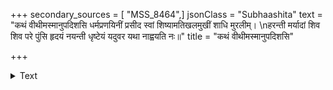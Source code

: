 +++
secondary_sources = [ "MSS_8464",]
jsonClass = "Subhaashita"
text = "कथं वीथीमस्मानुपदिशसि धर्मप्रणयिनीं प्रसीद स्वां शिष्यामतिखलमुखीं शाधि मुरलीम्।  \nहरन्ती मर्यादां शिव शिव परे पुंसि हृदयं नयन्ती धृष्टेयं यदुवर यथा नाह्वयति नः॥"
title = "कथं वीथीमस्मानुपदिशसि"

+++

<details><summary>Text</summary>

कथं वीथीमस्मानुपदिशसि धर्मप्रणयिनीं प्रसीद स्वां शिष्यामतिखलमुखीं शाधि मुरलीम्।  
हरन्ती मर्यादां शिव शिव परे पुंसि हृदयं नयन्ती धृष्टेयं यदुवर यथा नाह्वयति नः॥
</details>
